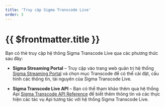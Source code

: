 ```yaml
---
title: 'Truy cập Sigma Transcode Live'
order: 3
---
```


# {{ $frontmatter.title }}

Bạn có thẻ truy cập hệ thông Sigma Transcode Live qua các phương thức sau đây: 
+ **Sigma Streaming Portal** – Truy cập vào trang web quản trị hệ thống [Sigma Streaming Portal](https://portal.sigmaott.com/) và chọn mục Transcode để có thể cài đặt, cấu hình các thông tin, tài nguyên của Sigma Transcode Live\.

+ **Sigma Transcode Live API** – Bạn có thể tham khảo thêm qua hệ thống Api  [Sigma Transcode API Reference](https://sigmaott.com/apis/sigma-transcode-live.html#/) để biết thêm thông tin và các thực hiện các tác vụ Api tương tác với hệ thống Sigma Transcode Live.
